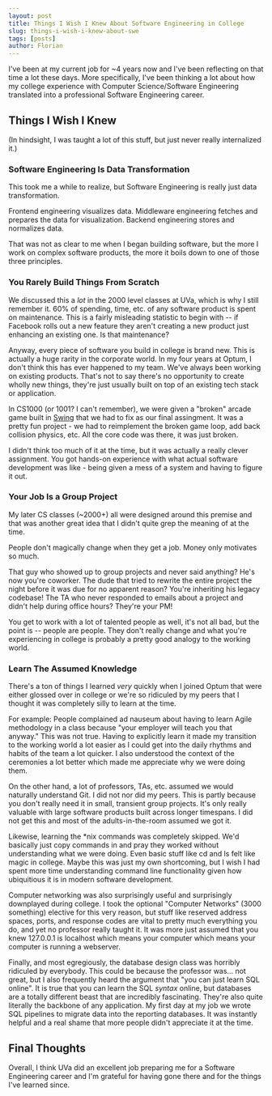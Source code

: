 ```yaml
---
layout: post
title: Things I Wish I Knew About Software Engineering in College
slug: things-i-wish-i-knew-about-swe
tags: [posts]
author: Florian
---
```


I've been at my current job for ~4 years now and I've been reflecting on that time a lot these days. More specifically, I've been thinking a lot about how my college experience with Computer Science/Software Engineering translated into a professional Software Engineering career.

## Things I Wish I Knew

(In hindsight, I was taught a lot of this stuff, but just never really internalized it.)

### Software Engineering Is Data Transformation

This took me a while to realize, but Software Engineering is really just data transformation. 

Frontend engineering visualizes data. Middleware engineering fetches and prepares the data for visualization. Backend engineering stores and normalizes data.

That was not as clear to me when I began building software, but the more I work on complex software products, the more it boils down to one of those three principles.

### You Rarely Build Things From Scratch

We discussed this a *lot* in the 2000 level classes at UVa, which is why I still remember it. 60% of spending, time, etc. of any software product is spent on maintenance. This is a fairly misleading statistic to begin with -- if Facebook rolls out a new feature they aren't creating a new product just enhancing an existing one. Is that maintenance? 

Anyway, every piece of software you build in college is brand new. This is actually a huge rarity in the corporate world. In my four years at Optum, I don't think this has ever happened to my team. We've always been working on existing products. That's not to say there's no opportunity to create wholly new things, they're just usually built on top of an existing tech stack or application.

In CS1000 (or 1001? I can't remember), we were given a "broken" arcade game built in [Swing](https://en.wikipedia.org/wiki/Swing_(Java)) that we had to fix as our final assingment. It was a pretty fun project - we had to reimplement the broken game loop, add back collision physics, etc. All the core code was there, it was just broken.

I didn't think too much of it at the time, but it was actually a really clever assignment. You got hands-on experience with what actual software development was like - being given a mess of a system and having to figure it out.

### Your Job Is a Group Project

My later CS classes (~2000+) all were designed around this premise and that was another great idea that I didn't quite grep the meaning of at the time.

People don't magically change when they get a job. Money only motivates so much. 

That guy who showed up to group projects and never said anything? He's now you're coworker. The dude that tried to rewrite the entire project the night before it was due for no apparent reason? You're inheriting his legacy codebase! The TA who never responded to emails about a project and didn't help during office hours? They're your PM!

You get to work with a lot of talented people as well, it's not all bad, but the point is -- people are people. They don't really change and what you're experiencing in college is probably a pretty good analogy to the working world. 

### Learn The Assumed Knowledge

There's a ton of things I learned *very* quickly when I joined Optum that were either glossed over in college or we're so ridiculed by my peers that I thought it was completely silly to learn at the time. 

For example: People complained ad nauseum about having to learn Agile methodology in a class because "your employer will teach you that anyway." This was not true. Having to explicitly learn it made my transition to the working world a lot easier as I could get into the daily rhythms and habits of the team a lot quicker. I also understood the context of the ceremonies a lot better which made me appreciate why we were doing them. 

On the other hand, a lot of professors, TAs, etc. assumed we would naturally understand Git. I did not nor did my peers. This is partly because you don't really need it in small, transient group projects. It's only really valuable with large software products built across longer timespans. I did not get this and most of the adults-in-the-room assumed we got it.

Likewise, learning the *nix commands was completely skipped. We'd basically just copy commands in and pray they worked without understanding what we were doing. Even basic stuff like cd and ls felt like magic in college. Maybe this was just my own shortcoming, but I wish I had spent more time understanding command line functionality given how ubiquitious it is in modern software development.

Computer networking was also surprisingly useful and surprisingly downplayed during college. I took the optional "Computer Networks" (3000 something) elective for this very reason, but stuff like reserved address spaces, ports, and response codes are vital to pretty much everything you do, and yet no professor really taught it. It was more just assumed that you knew 127.0.0.1 is localhost which means your computer which means your computer is running a webserver.

Finally, and most egregiously, the database design class was horribly ridiculed by everybody. This could be because the professor was... not great, but I also frequently heard the argument that "you can just learn SQL online". It is true that you can learn the SQL *syntax* online, but databases are a totally different beast that are incredibly fascinating. They're also quite literally the backbone of any application. My first day at my job we wrote SQL pipelines to migrate data into the reporting databases. It was instantly helpful and a real shame that more people didn't appreciate it at the time.

## Final Thoughts

Overall, I think UVa did an excellent job preparing me for a Software Engineering career and I'm grateful for having gone there and for the things I've learned since.

